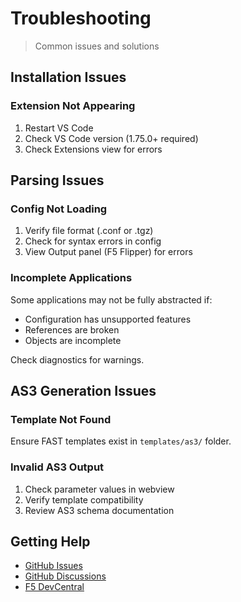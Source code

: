 # Troubleshooting

> Common issues and solutions

## Installation Issues

### Extension Not Appearing

1. Restart VS Code
2. Check VS Code version (1.75.0+ required)
3. Check Extensions view for errors

## Parsing Issues

### Config Not Loading

1. Verify file format (.conf or .tgz)
2. Check for syntax errors in config
3. View Output panel (F5 Flipper) for errors

### Incomplete Applications

Some applications may not be fully abstracted if:
- Configuration has unsupported features
- References are broken
- Objects are incomplete

Check diagnostics for warnings.

## AS3 Generation Issues

### Template Not Found

Ensure FAST templates exist in `templates/as3/` folder.

### Invalid AS3 Output

1. Check parameter values in webview
2. Verify template compatibility
3. Review AS3 schema documentation

## Getting Help

- [GitHub Issues](https://github.com/f5devcentral/vscode-f5-flipper/issues)
- [GitHub Discussions](https://github.com/f5devcentral/vscode-f5-flipper/discussions)
- [F5 DevCentral](https://community.f5.com/)
